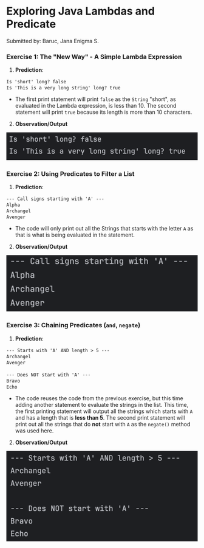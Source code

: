 # Exploring Java Lambdas and Predicate
Submitted by: Baruc, Jana Enigma S.

### Exercise 1: The "New Way" - A Simple Lambda Expression
1. **Prediction**:
```
Is 'short' long? false
Is 'This is a very long string' long? true
```
* The first print statement will print `false` as the `String` "short", as evaluated in the Lambda expression, is less than 10. The second statement will print `true` because its length is more than 10 characters.
2. **Observation/Output**

![Exercise 1 Output](exercise1.png)

### Exercise 2: Using Predicates to Filter a List
1. **Prediction**:
```
--- Call signs starting with 'A' ---
Alpha
Archangel
Avenger
```
* The code will only print out all the Strings that starts with the letter `A` as that is what is being evaluated in the statement.
2. **Observation/Output**

![Exercise 2 Output](exercise2.png)

### Exercise 3: Chaining Predicates (`and`, `negate`)
1. **Prediction**:
```
--- Starts with 'A' AND length > 5 ---
Archangel
Avenger

--- Does NOT start with 'A' ---
Bravo
Echo
```
* The code reuses the code from the previous exercise, but this time adding another statement to evaluate the strings in the list. This time, the first printing statement will output all the strings which starts with `A` and has a length that is **less than 5**. The second print statement will print out all the strings that do **not** start with `A` as the `negate()` method was used here.
2. **Observation/Output**

![Exercise 3 Output](exercise3.png)